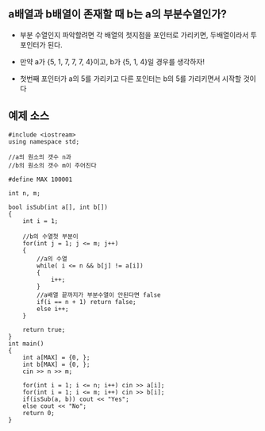 ## a배열과 b배열이 존재할 때 b는 a의 부분수열인가?

- 부분 수열인지 파악할려면 각 배열의 첫지점을 포인터로 가리키면, 두배열이라서 투포인터가 된다.

- 만약 a가 {5, 1, 7, 7, 7, 4}이고, b가 {5, 1, 4}일 경우를 생각하자!

- 첫번째 포인터가 a의 5를 가리키고 다른 포인터는 b의 5를 가리키면서 시작할 것이다


## 예제 소스

````
#include <iostream>
using namespace std;

//a의 원소의 갯수 n과
//b의 원소의 갯수 m이 주어진다

#define MAX 100001

int n, m;

bool isSub(int a[], int b[])
{
    int i = 1;

    //b의 수열첫 부분이 
    for(int j = 1; j <= m; j++)
    {
        //a의 수열 
        while( i <= n && b[j] != a[i]) 
        {
            i++;
        }
        //a배열 끝까지가 부분수열이 안된다면 false
        if(i == n + 1) return false;
        else i++;
    }

    return true;
}
int main()
{
    int a[MAX] = {0, };
    int b[MAX] = {0, };
    cin >> n >> m;

    for(int i = 1; i <= n; i++) cin >> a[i];
    for(int i = 1; i <= m; i++) cin >> b[i];
    if(isSub(a, b)) cout << "Yes";
    else cout << "No";
    return 0;
}
````